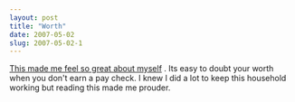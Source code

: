 ```yaml
---
layout: post
title: "Worth"
date: 2007-05-02
slug: 2007-05-02-1
---
```


 [This made me feel so great about myself](http://www.cnn.com/2007/US/05/02/mothers.worth/index.html) . Its easy to doubt your worth when you don&apos;t earn a pay check.   I knew I did a lot to keep this household working but reading this made me prouder.  
